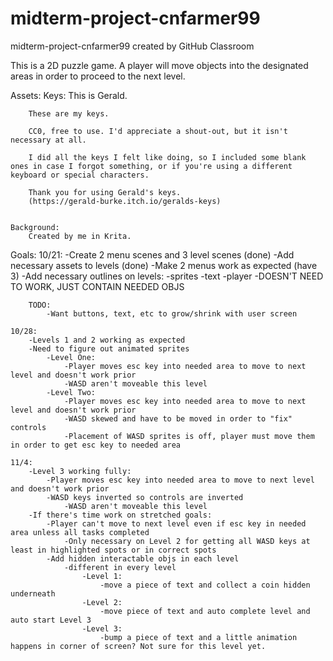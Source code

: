 # midterm-project-cnfarmer99
midterm-project-cnfarmer99 created by GitHub Classroom

This is a 2D puzzle game.  A player will move objects into the designated areas in order to proceed to the next level.  

Assets:
    Keys:
        This is Gerald.

        These are my keys.

        CC0, free to use. I'd appreciate a shout-out, but it isn't necessary at all.

        I did all the keys I felt like doing, so I included some blank ones in case I forgot something, or if you're using a different keyboard or special characters.

        Thank you for using Gerald's keys.
        (https://gerald-burke.itch.io/geralds-keys)


    Background:
        Created by me in Krita.


Goals:
    10/21:
        -Create 2 menu scenes and 3 level scenes (done)
        -Add necessary assets to levels (done)
        -Make 2 menus work as expected (have 3)
        -Add necessary outlines on levels:
            -sprites
            -text
            -player
            -DOESN'T NEED TO WORK, JUST CONTAIN NEEDED OBJS

        TODO:
            -Want buttons, text, etc to grow/shrink with user screen
        
    10/28:
        -Levels 1 and 2 working as expected
        -Need to figure out animated sprites
            -Level One:
                -Player moves esc key into needed area to move to next level and doesn't work prior
                -WASD aren't moveable this level
            -Level Two:
                -Player moves esc key into needed area to move to next level and doesn't work prior
                -WASD skewed and have to be moved in order to "fix" controls
                -Placement of WASD sprites is off, player must move them in order to get esc key to needed area

    11/4:
        -Level 3 working fully:
            -Player moves esc key into needed area to move to next level and doesn't work prior
            -WASD keys inverted so controls are inverted
                -WASD aren't moveable this level
        -If there's time work on stretched goals:
            -Player can't move to next level even if esc key in needed area unless all tasks completed
                -Only necessary on Level 2 for getting all WASD keys at least in highlighted spots or in correct spots
            -Add hidden interactable objs in each level
                -different in every level
                    -Level 1:
                        -move a piece of text and collect a coin hidden underneath
                    -Level 2:
                        -move piece of text and auto complete level and auto start Level 3
                    -Level 3:
                        -bump a piece of text and a little animation happens in corner of screen? Not sure for this level yet.
